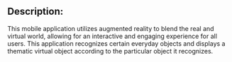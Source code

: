 ## Description:

This mobile application utilizes augmented reality to blend the real and virtual world, allowing for an interactive and engaging experience for all users. This application recognizes certain everyday objects and displays a thematic virtual object according to the particular object it recognizes.
